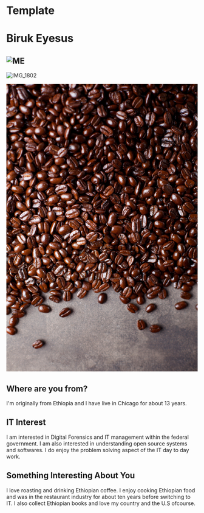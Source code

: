 # Template

# Biruk Eyesus

## ![ME](/Users/birukeyesus/Desktop/ITMO-453/beyesus/itmo-453/week-01/images/IMG_1802.jpg "Me")

![IMG_1802](https://user-images.githubusercontent.com/7771250/131198887-5a9e46a3-7223-4ddf-8f7d-6b754c117bf3.jpg)

![I love Coffee](itmo-453/week-01/images/IMG_07212.JPG "Coffee")

## Where are you from?

I'm originally from Ethiopia and I have live in Chicago for about 13 years.

## IT Interest

I am interested in Digital Forensics and IT management within the federal government. I am also interested in understanding open source systems and softwares. I do enjoy the problem solving aspect of the IT day to day work. 

## Something Interesting About You

I love roasting and drinking Ethiopian coffee. I enjoy cooking Ethiopian food and was in the restaurant industry for about ten years before switching to IT. I also collect Ethiopian books and love my country and the U.S ofcourse. 